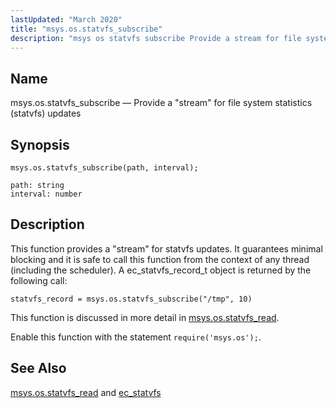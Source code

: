 ```yaml
---
lastUpdated: "March 2020"
title: "msys.os.statvfs_subscribe"
description: "msys os statvfs subscribe Provide a stream for file system statistics statvfs updates msys os statvfs subscribe path interval This function provides a stream for statvfs updates It guarantees minimal blocking and it is safe to call this function from the context of any thread including the scheduler A ec..."
---
```


<a name="lua.ref.msys.os.statvfs_subscribe"></a> 
## Name

msys.os.statvfs_subscribe — Provide a "stream" for file system statistics (statvfs) updates

<a name="idp18290208"></a> 
## Synopsis

`msys.os.statvfs_subscribe(path, interval);`

```
path: string
interval: number
```
<a name="idp18293216"></a> 
## Description

This function provides a "stream" for statvfs updates. It guarantees minimal blocking and it is safe to call this function from the context of any thread (including the scheduler). A ec_statvfs_record_t object is returned by the following call:

`statvfs_record = msys.os.statvfs_subscribe("/tmp", 10)`

This function is discussed in more detail in [msys.os.statvfs_read](/momentum/4/lua/ref-msys-os-statvfs-read).

Enable this function with the statement `require('msys.os');`.

<a name="idp18298064"></a> 
## See Also

[msys.os.statvfs_read](/momentum/4/lua/ref-msys-os-statvfs-read) and [ec_statvfs](/momentum/3/3-api/structs-ec-statvfs)